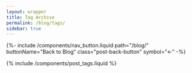```yaml
---
layout: wrapper
title: Tag Archive
permalink: /blog/tags/
sidebar: true
---
```

{%- include /components/nav_button.liquid path="/blog/" buttonName="Back to Blog" class="post-back-button" symbol="&#8592;" -%}

{% include /components/post_tags.liquid %}
